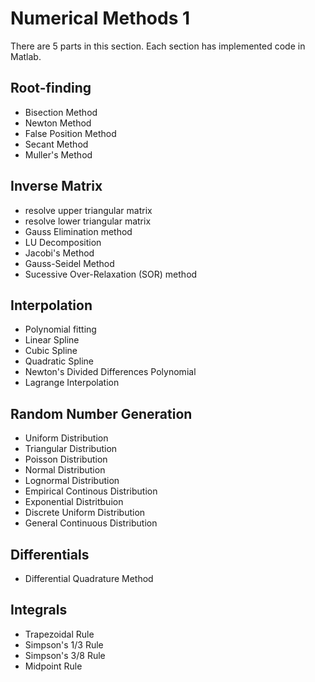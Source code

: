 Numerical Methods 1
==========

There are 5 parts in this section. Each section has implemented code in Matlab.

## Root-finding
- Bisection Method
- Newton Method
- False Position Method
- Secant Method
- Muller's Method


## Inverse Matrix
- resolve upper triangular matrix
- resolve lower triangular matrix
- Gauss Elimination method
- LU Decomposition
- Jacobi's Method
- Gauss-Seidel Method
- Sucessive Over-Relaxation (SOR) method

## Interpolation
- Polynomial fitting
- Linear Spline
- Cubic Spline
- Quadratic Spline
- Newton's Divided Differences Polynomial
- Lagrange Interpolation

## Random Number Generation
- Uniform Distribution
- Triangular Distribution
- Poisson Distribution
- Normal Distribution
- Lognormal Distribution
- Empirical Continous Distribution
- Exponential Distritbuion
- Discrete Uniform Distribution
- General Continuous Distribution

## Differentials
- Differential Quadrature Method

## Integrals
- Trapezoidal Rule
- Simpson's 1/3 Rule
- Simpson's 3/8 Rule
- Midpoint Rule

